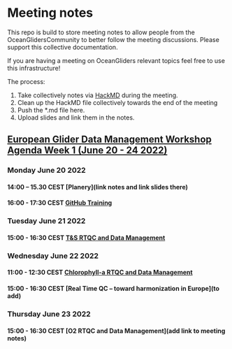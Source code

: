 # Meeting notes

This repo is build to store meeting notes to allow people from the OceanGlidersCommunity to better follow the meeting discussions. 
Please support this collective documentation.

If you are having a meeting on OceanGliders relevant topics feel free to use this infrastructure! 

The process: 
1) Take collectively notes via [HackMD](https://hackmd.io) during the meeting. 
2) Clean up the HackMD file collectively towards the end of the meeting
3) Push the *.md file here.
4) Upload slides and link them in the notes.


## [European Glider Data Management Workshop Agenda Week 1 (June 20 - 24 2022)](https://www.groom-h2020.eu/european-glider-data-management-workshop-agenda/)

### Monday June 20 2022

#### 14:00 – 15.30 CEST [Planery](link notes and link slides there)

#### 16:00 - 17:30 CEST [GitHub Training](https://github.com/OceanGlidersCommunity/LearningGitHub/blob/main/training_session_07.md)

### Tuesday June 21 2022

#### 15:00 - 16:30 CEST [T&S RTQC and Data Management](https://github.com/OceanGlidersCommunity/Salinity_SOP/blob/main/meeting_notes/2022_06_20_RTQC_session.md)

### Wednesday June 22 2022

#### 11:00 - 12:30 CEST [Chlorophyll-a RTQC and Data Management](https://github.com/OceanGlidersCommunity/meeting_notes/blob/main/2022_06_22_RTQC_Chla.md)

#### 15:00 - 16:30 CEST [Real Time QC – toward harmonization in Europe](to add)


### Thursday June 23 2022

#### 15:00 - 16:30 CEST [O2 RTQC and Data Management](add link to meeting notes)

